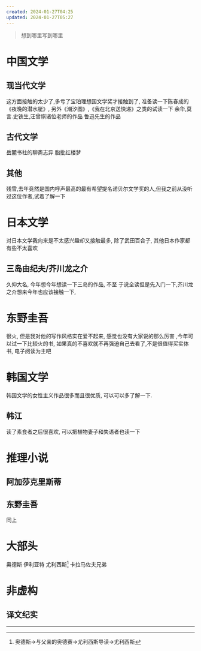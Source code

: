 ```yaml
---
created: 2024-01-27T04:25
updated: 2024-01-27T05:27
---
```

>  想到哪里写到哪里

# 中国文学 
## 现当代文学 
这方面接触的太少了,多亏了宝珀理想国文学奖才接触到了, 准备读一下陈春成的《夜晚的潜水艇》, 另外《潮汐图》,《我在北京送快递》之类的试读一下
余华,莫言.史铁生,汪曾祺诸位老师的作品
鲁迅先生的作品
## 古代文学
岳麓书社的聊斋志异
脂批红楼梦
## 其他
残雪,去年竟然是国内呼声最高的最有希望提名诺贝尔文学奖的人,但我之前从没听过这位作者,试着了解一下
 # 日本文学
  对日本文学我向来是不太感兴趣却又接触最多, 除了武田百合子, 其他日本作家都有些不太喜欢
 ## 三岛由纪夫/芥川龙之介
 久仰大名, 今年想今年想读一下三岛的作品, 不至 于说全读但是先入门一下,芥川龙之介想来今年也应该接触一下, 
# 东野圭吾
很火, 但是我对他的写作风格实在爱不起来, 感觉也没有大家说的那么厉害 ,今年可以试一下比较火的书, 如果真的不喜欢就不再强迫自己去看了,不是很值得买实体书, 电子阅读为主吧
 # 韩国文学 
 韩国文学的女性主义作品很多而且很优质, 可以可以多了解一下.
 ## 韩江
读了素食者之后很喜欢, 可以把植物妻子和失语者也读一下

 # 推理小说
 ## 阿加莎克里斯蒂
 ## 东野圭吾 
 同上

# 大部头 
奥德斯 
伊利亚特
尤利西斯[^1]
卡拉马佐夫兄弟

# 非虚构
## 译文纪实


---

[^1]: 奥德斯→与父亲的奥德赛→尤利西斯导读→尤利西斯
 